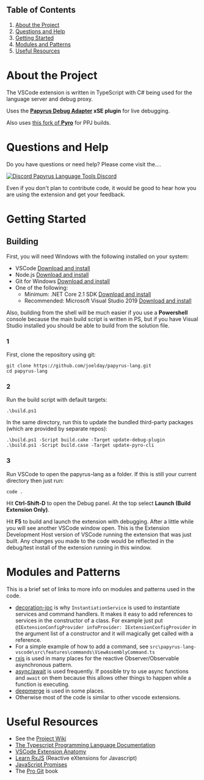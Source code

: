 ## Table of Contents
1. [About the Project](#about-the-project)
1. [Questions and Help](#questions-and-help)
1. [Getting Started](#getting-started)
1. [Modules and Patterns](#modules-and-patterns)
1. [Useful Resources](#useful-resources)

# About the Project

The VSCode extension is written in TypeScript with C# being used for the language server and debug proxy.

Uses the **[Papyrus Debug Adapter](https://github.com/joelday/papyrus-debug-server) xSE plugin** for live debugging.

Also uses [this fork of **Pyro**](https://github.com/rjstone/pyro) for PPJ builds.

# Questions and Help

Do you have questions or need help? Please come visit the....

[![Discord](https://img.shields.io/discord/558746231665328139.svg?color=%23738ADB) Papyrus Language Tools Discord](https://discord.gg/E4dWujQ)

Even if you don't plan to contribute code, it would be good to hear how you are using the extension and get your feedback.

# Getting Started

## Building

First, you will need Windows with the following installed on your system:
- VSCode [Download and install](https://code.visualstudio.com/)
- Node.js [Download and install](https://nodejs.org/)
- Git for Windows [Download and install](https://git-scm.com/download/win)
- One of the following:
    - Minimum: .NET Core 2.1 SDK [Download and install](https://dotnet.microsoft.com/download/dotnet-core)
    - Recommended: Microsoft Visual Studio 2019 [Download and install](https://visualstudio.microsoft.com/vs/)

Also, building from the shell will be much easier if you use a **Powershell** console because the main build script is written in PS, but if you have Visual Studio installed you should be able to build from the solution file.

### 1
First, clone the repository using git:
```
git clone https://github.com/joelday/papyrus-lang.git
cd papyrus-lang
```
### 2
Run the build script with default targets:
```
.\build.ps1
```
In the same directory, run this to update the bundled third-party packages (which are provided by separate repos):
```
.\build.ps1 -Script build.cake -Target update-debug-plugin
.\build.ps1 -Script build.case -Target update-pyro-cli
```
### 3
Run VSCode to open the papyrus-lang as a folder. If this is still your current directory then just run:
```
code .
```
Hit **Ctrl-Shift-D** to open the Debug panel. At the top select **Launch (Build Extension Only)**.

Hit **F5** to build and launch the extension with debugging. After a little while you will see another VSCode window open. This is the Extension Development Host version of VSCode running the extension that was just built. Any changes you made to the code would be reflected in the debug/test install of the extension running in this window.

# Modules and Patterns

This is a brief set of links to more info on modules and patterns used in the code.

- [decoration-ioc](https://github.com/joelday/decoration-ioc) is why `InstantiationService` is used to instantiate services and command handlers. It makes it easy to add references to services in the constructor of a class. For example just put `@IExtensionConfigProvider infoProvider: IExtensionConfigProvider` in the argument list of a constructor and it will magically get called with a reference.
- For a simple example of how to add a command, see `src\papyrus-lang-vscode\src\features\commands\ViewAssemblyCommand.ts`
- [rxjs](https://www.npmjs.com/package/rxjs) is used in many places for the reactive Observer/Observable asynchronous pattern.
- [async/await](https://javascript.info/async-await) is used frequently. If possible try to use async functions and `await` on them because this allows other things to happen while a function is executing.
- [deepmerge](https://www.npmjs.com/package/deepmerge) is used in some places.
- Otherwise most of the code is similar to other vscode extensions.

# Useful Resources

- See the [Project Wiki](https://github.com/joelday/papyrus-lang/wiki) 
- [The Typescript Programming Language Documentation](https://www.typescriptlang.org/docs/home.html)
- [VSCode Extension Anatomy](https://code.visualstudio.com/api/get-started/extension-anatomy)
- [Learn RxJS](https://www.learnrxjs.io/) (Reactive eXtensions for Javascript)
- [JavaScript Promises](https://javascript.info/async)
- The [Pro Git](https://git-scm.com/book/en/v2/) book